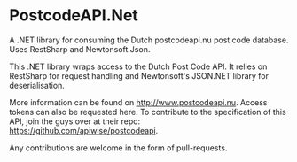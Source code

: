 # PostcodeAPI.Net
A .NET library for consuming the Dutch postcodeapi.nu post code database. Uses RestSharp and Newtonsoft.Json.

This .NET library wraps access to the Dutch Post Code API.
It relies on RestSharp for request handling and Newtonsoft's JSON.NET library for deserialisation.

More information can be found on <http://www.postcodeapi.nu>. Access tokens can also be requested here.
To contribute to the specification of this API, join the guys over at their repo: <https://github.com/apiwise/postcodeapi>.

Any contributions are welcome in the form of pull-requests.
